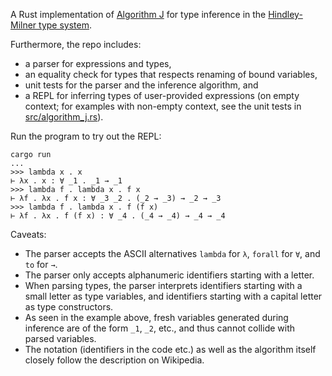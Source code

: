 A Rust implementation of [Algorithm J](https://en.wikipedia.org/wiki/Hindley%E2%80%93Milner_type_system#Algorithm_J) for type inference in the [Hindley-Milner type system](https://en.wikipedia.org/wiki/Hindley%E2%80%93Milner_type_system).

Furthermore, the repo includes:
- a parser for expressions and types,
- an equality check for types that respects renaming of bound variables,
- unit tests for the parser and the inference algorithm, and
- a REPL for inferring types of user-provided expressions (on empty context; for examples with non-empty context, see the unit tests in [src/algorithm_j.rs](src/algorithm_j.rs)).

Run the program to try out the REPL:
```
cargo run
...
>>> lambda x . x
⊢ λx . x : ∀ _1 . _1 → _1
>>> lambda f . lambda x . f x
⊢ λf . λx . f x : ∀ _3 _2 . (_2 → _3) → _2 → _3
>>> lambda f . lambda x . f (f x)
⊢ λf . λx . f (f x) : ∀ _4 . (_4 → _4) → _4 → _4
```

Caveats:
- The parser accepts the ASCII alternatives `lambda` for `λ`, `forall` for `∀`, and `to` for `→`.
- The parser only accepts alphanumeric identifiers starting with a letter.
- When parsing types, the parser interprets identifiers starting with a small letter as type variables, and identifiers starting with a capital letter as type constructors.
- As seen in the example above, fresh variables generated during inference are of the form `_1`, `_2`, etc., and thus cannot collide with parsed variables.
- The notation (identifiers in the code etc.) as well as the algorithm itself closely follow the description on Wikipedia.
